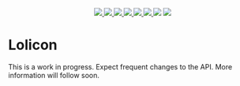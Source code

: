 <p align="center">
    <a href="https://github.com/hentai-chan/lolicon/actions?query=workflow%3ACI" title="Continuous Integration">
        <img src="https://github.com/hentai-chan/lolicon/workflows/CI/badge.svg">
    </a>
    <a href="https://github.com/hentai-chan/lolicon/actions?query=workflow%3ACodeQL" title="Code QL Analysis">
        <img src="https://github.com/hentai-chan/lolicon/workflows/CodeQL/badge.svg">
    </a>
    <a href="https://github.com/hentai-chan/lolicon/actions?query=workflow%3APyPI" title="PyPI Build">
        <img src="https://github.com/hentai-chan/lolicon/workflows/PyPI/badge.svg">
    </a>
    <a href="https://pypi.org/project/lolicon/" title="Release Version">
        <img src="https://img.shields.io/pypi/v/lolicon?label=Release">
    </a>
    <a href="https://www.codefactor.io/repository/github/hentai-chan/lolicon" title="Code Factor">
        <img src="https://www.codefactor.io/repository/github/hentai-chan/lolicon/badge?s=73446cb8092f75fb1c893e480473680065734a05">
    </a>
    <a href="https://codecov.io/gh/hentai-chan/lolicon" title="Code Coverage">
        <img src="https://codecov.io/gh/hentai-chan/lolicon/branch/master/graph/badge.svg?token=7KX4DQSZBV">
    </a>
    <a title="Supported Python Versions">
        <img src="https://img.shields.io/badge/Python-%203.8%20%7C%203.9-blue">
    </a>
    <a href="https://www.gnu.org/licenses/gpl-3.0.en.html" title="License Information">
        <img src="https://img.shields.io/badge/License-GPLv3-blue.svg">
    </a>
</p>

# Lolicon

This is a work in progress. Expect frequent changes to the API. More information
will follow soon.
